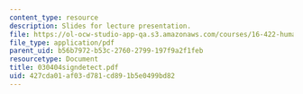 ```yaml
---
content_type: resource
description: Slides for lecture presentation.
file: https://ol-ocw-studio-app-qa.s3.amazonaws.com/courses/16-422-human-supervisory-control-of-automated-systems-spring-2004/427cda01af03d781cd891b5e0499bd82_030404signdetect.pdf
file_type: application/pdf
parent_uid: b56b7972-b53c-2760-2799-197f9a2f1feb
resourcetype: Document
title: 030404signdetect.pdf
uid: 427cda01-af03-d781-cd89-1b5e0499bd82
---
```

